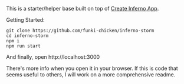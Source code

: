 This is a starter/helper base built on top of  [Create Inferno App](https://github.com/infernojs/create-inferno-app).

Getting Started: 
```
git clone https://github.com/funki-chicken/inferno-storm
cd inferno-storm
npm i 
npm run start 
```

And finally, open http://localhost:3000

There's more info when you open it in your browser.
If this is code that seems useful to others, I will work on a more comprehensive readme.
